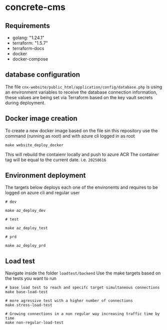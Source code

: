 # concrete-cms

## Requirements
- golang: "1.24.1"
- terraform: "1.5.7"
- terraform-docs
- docker
- docker-compose

## database configuration
The file `cnx-website/public_html/application/config/database.php` is using an environment variables to receive the database connection information, these values are being set via Terraform based on the key vault secrets during deployment.

## Docker image creation
To create a new docker image based on the file sin this repository use the command (running as root) and with azure cli logged in as root

```
make website_deploy_docker
```

This will rebuild the contaienr locally and push to azure ACR
The container tag will be equal to the current date. i.e. `20250616`

## Environment deployment
The targets below deploys each one of the environents and requires to be logged on azure cli and regular user

```
# dev

make az_deploy_dev

# test

make az_deploy_test

# prd

make az_deploy_prd

```

## Load test

Navigate inside the folder `loadtest/backend`
Use the make targets based on the tests you want to run

```
# base load test to reach and specifc target simultaneous connections
make base-load-test

# more agressive test with a higher number of connections
make stress-load-test

# Growing connections in a non regular way increasing traffic time by time
make non-regular-load-test
```
